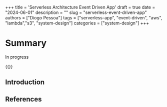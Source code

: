 +++
title = 'Serverless Architecture Event Driven App'
draft = true
date = "2024-06-01"
description = ""
slug = "serverless-event-driven-app"
authors = ["Diogo Pessoa"]
tags = ["serverless-app", "event-driven", "aws", "lambda","s3", "system-design"]
categories = ["system-design"]
+++

# Summary

In progress

{{<toc>}}

## Introduction



## References
